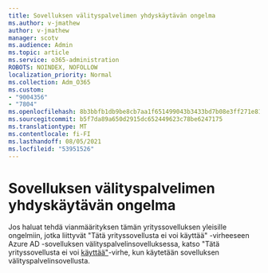 ```yaml
---
title: Sovelluksen välityspalvelimen yhdyskäytävän ongelma
ms.author: v-jmathew
author: v-jmathew
manager: scotv
ms.audience: Admin
ms.topic: article
ms.service: o365-administration
ROBOTS: NOINDEX, NOFOLLOW
localization_priority: Normal
ms.collection: Adm_O365
ms.custom:
- "9004356"
- "7804"
ms.openlocfilehash: 8b3bbfb1db9be8cb7aa1f651499043b3433bd7b08e3ff271e810c591b6f74acf
ms.sourcegitcommit: b5f7da89a650d2915dc652449623c78be6247175
ms.translationtype: MT
ms.contentlocale: fi-FI
ms.lasthandoff: 08/05/2021
ms.locfileid: "53951526"
---
```

# <a name="app-proxy-gateway-issue"></a>Sovelluksen välityspalvelimen yhdyskäytävän ongelma

Jos haluat tehdä vianmäärityksen tämän yrityssovelluksen yleisille ongelmiin, jotka liittyvät "Tätä yrityssovellusta ei voi käyttää" -virheeseen Azure AD -sovelluksen välityspalvelinsovelluksessa, katso "Tätä yrityssovellusta ei voi [käyttää"](https://docs.microsoft.com/azure/active-directory/manage-apps/application-proxy-sign-in-bad-gateway-timeout-error)-virhe, kun käytetään sovelluksen välityspalvelinsovellusta.
